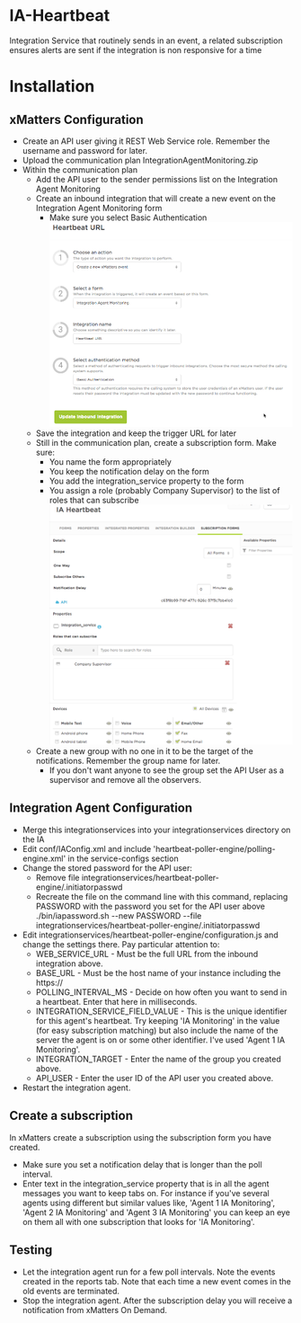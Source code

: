 # IA-Heartbeat
Integration Service that routinely sends in an event, a related subscription ensures alerts are sent if the integration is non responsive for a time

# Installation

## xMatters Configuration
* Create an API user giving it REST Web Service role.  Remember the username and password for later.
* Upload the communication plan IntegrationAgentMonitoring.zip
* Within the communication plan
  * Add the API user to the sender permissions list on the Integration Agent Monitoring
  * Create an inbound integration that will create a new event on the Integration Agent Monitoring form
    * Make sure you select Basic Authentication
![Inbound Integration](media/2017-12-04_14-58-13.png)
  * Save the integration and keep the trigger URL for later
  * Still in the communication plan, create a subscription form. Make sure:
    * You name the form appropriately
    * You keep the notification delay on the form
    * You add the integration_service property to the form
    * You assign a role (probably Company Supervisor) to the list of roles that can subscribe
![Create Subscription From](media/2017-12-04_15-10-20.png)
  * Create a new group with no one in it to be the target of the notifications.  Remember the group name for later.
    * If you don't want anyone to see the group set the API User as a supervisor and remove all the observers.

## Integration Agent Configuration
* Merge this integrationservices into your integrationservices directory on the IA
* Edit conf/IAConfig.xml and include '<path>heartbeat-poller-engine/polling-engine.xml</path>' in the service-configs section
* Change the stored password for the API user:
  * Remove file integrationservices/heartbeat-poller-engine/.initiatorpasswd
  * Recreate the file on the command line with this command, replacing PASSWORD with the password you set for the API user above
    ./bin/iapassword.sh --new PASSWORD --file integrationservices/heartbeat-poller-engine/.initiatorpasswd
* Edit integrationservices/heartbeat-poller-engine/configuration.js and change the settings there.  Pay particular attention to:
  * WEB_SERVICE_URL - Must be the full URL from the inbound integration above.
  * BASE_URL - Must be the host name of your instance including the https://
  * POLLING_INTERVAL_MS - Decide on how often you want to send in a heartbeat.  Enter that here in milliseconds.
  * INTEGRATION_SERVICE_FIELD_VALUE - This is the unique identifier for this agent's heartbeat. Try keeping 'IA Monitoring' in the value (for easy subscription matching) but also include the name of the server the agent is on or some other identifier.  I've used 'Agent 1 IA Monitoring'.
  * INTEGRATION_TARGET - Enter the name of the group you created above.
  * API_USER - Enter the user ID of the API user you created above.
* Restart the integration agent.

## Create a subscription
In xMatters create a subscription using the subscription form you have created.
* Make sure you set a notification delay that is longer than the poll interval.
* Enter text in the integration_service property that is in all the agent messages you want to keep tabs on.  For instance if you've several agents using different but similar values like, 'Agent 1 IA Monitoring', 'Agent 2 IA Monitoring' and 'Agent 3 IA Monitoring' you can keep an eye on them all with one subscription that looks for 'IA Monitoring'.

## Testing
* Let the integration agent run for a few poll intervals.  Note the events created in the reports tab.  Note that each time a new event comes in the old events are terminated.
* Stop the integration agent.  After the subscription delay you will receive a notification from xMatters On Demand.

